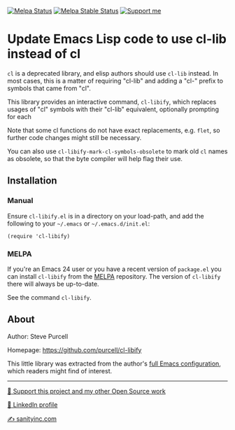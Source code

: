[![Melpa Status](http://melpa.org/packages/cl-libify-badge.svg)](http://melpa.org/#/cl-libify)
[![Melpa Stable Status](http://stable.melpa.org/packages/cl-libify-badge.svg)](http://stable.melpa.org/#/cl-libify)
<a href="https://www.patreon.com/sanityinc"><img alt="Support me" src="https://img.shields.io/badge/Support%20Me-%F0%9F%92%97-ff69b4.svg"></a>

# Update Emacs Lisp code to use cl-lib instead of cl

`cl` is a deprecated library, and elisp authors should use `cl-lib`
instead.  In most cases, this is a matter of requiring "cl-lib" and
adding a "cl-" prefix to symbols that came from "cl".

This library provides an interactive command, `cl-libify`, which
replaces usages of "cl" symbols with their "cl-lib" equivalent,
optionally prompting for each

Note that some cl functions do not have exact replacements,
e.g. `flet`, so further code changes might still be necessary.

You can also use `cl-libify-mark-cl-symbols-obsolete` to mark old `cl`
names as obsolete, so that the byte compiler will help flag their use.

## Installation

### Manual

Ensure `cl-libify.el` is in a directory on your load-path, and
add the following to your `~/.emacs` or `~/.emacs.d/init.el`:

```elisp
(require 'cl-libify)
```

### MELPA

If you're an Emacs 24 user or you have a recent version of
`package.el` you can install `cl-libify` from the
[MELPA](http://melpa.org) repository. The version of
`cl-libify` there will always be up-to-date.

See the command `cl-libify`.

## About

Author: Steve Purcell <steve at sanityinc dot com>

Homepage: https://github.com/purcell/cl-libify

This little library was extracted from the author's
[full Emacs configuration](https://github.com/purcell/emacs.d), which
readers might find of interest.

<hr>

[💝 Support this project and my other Open Source work](https://www.patreon.com/sanityinc)

[💼 LinkedIn profile](https://uk.linkedin.com/in/stevepurcell)

[✍ sanityinc.com](http://www.sanityinc.com/)
